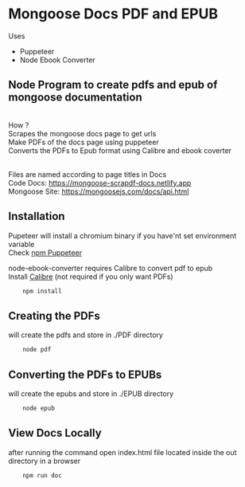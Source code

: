 # Mongoose Docs PDF and EPUB

Uses
- Puppeteer
- Node Ebook Converter                               
## Node Program to create pdfs and epub of mongoose documentation
</br>
How ? </br>
Scrapes the mongoose docs page to get urls </br>
Make PDFs of the docs page using puppeteer</br>
Converts the PDFs to Epub format using Calibre and ebook coverter </br>
</br>

Files are named according to page titles in Docs </br>
Code Docs: https://mongoose-scrapdf-docs.netlify.app </br>
Mongoose Site: https://mongoosejs.com/docs/api.html

## Installation
Pupeteer will install a chromium binary if you have'nt set environment variable</br>
Check [npm Puppeteer](https://www.npmjs.com/package/puppeteer)</br>

node-ebook-converter requires Calibre to convert pdf to epub</br>
Install [Calibre](https://calibre-ebook.com/) (not required if you only want PDFs)
```bash
    npm install
```

## Creating the PDFs
will create the pdfs and store in ./PDF directory</br>
```bash
    node pdf
```


## Converting the PDFs to EPUBs
will create the epubs and store in ./EPUB directory</br>
```bash
    node epub
```

## View Docs Locally
after running the command open index.html file located inside the out directory in a browser
```bash
    npm run doc
```

